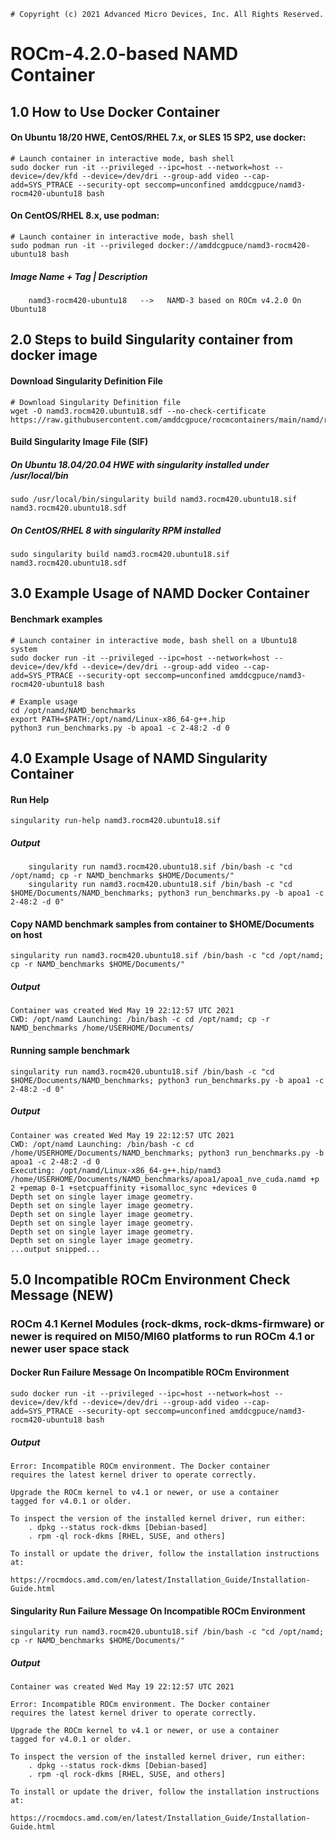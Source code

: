 ```
# Copyright (c) 2021 Advanced Micro Devices, Inc. All Rights Reserved.
```
# ROCm-4.2.0-based NAMD Container

## 1.0 How to Use Docker Container
#### On Ubuntu 18/20 HWE, CentOS/RHEL 7.x, or SLES 15 SP2, use docker:
```
# Launch container in interactive mode, bash shell
sudo docker run -it --privileged --ipc=host --network=host --device=/dev/kfd --device=/dev/dri --group-add video --cap-add=SYS_PTRACE --security-opt seccomp=unconfined amddcgpuce/namd3-rocm420-ubuntu18 bash
```
#### On CentOS/RHEL 8.x, use podman:
```
# Launch container in interactive mode, bash shell
sudo podman run -it --privileged docker://amddcgpuce/namd3-rocm420-ubuntu18 bash
```
##### Image Name + Tag | Description
```
    namd3-rocm420-ubuntu18   -->   NAMD-3 based on ROCm v4.2.0 On Ubuntu18
```

## 2.0 Steps to build Singularity container from docker image
#### Download Singularity Definition File
```
# Download Singularity Definition file
wget -O namd3.rocm420.ubuntu18.sdf --no-check-certificate https://raw.githubusercontent.com/amddcgpuce/rocmcontainers/main/namd/rocm420/ubuntu18/namd3.rocm420.ubuntu18.sdf
```
#### Build Singularity Image File (SIF)
##### On Ubuntu 18.04/20.04 HWE with singularity installed under /usr/local/bin
```
sudo /usr/local/bin/singularity build namd3.rocm420.ubuntu18.sif namd3.rocm420.ubuntu18.sdf
```
##### On CentOS/RHEL 8 with singularity RPM installed
```
sudo singularity build namd3.rocm420.ubuntu18.sif namd3.rocm420.ubuntu18.sdf
```

## 3.0 Example Usage of NAMD Docker Container
#### Benchmark examples
```
# Launch container in interactive mode, bash shell on a Ubuntu18 system
sudo docker run -it --privileged --ipc=host --network=host --device=/dev/kfd --device=/dev/dri --group-add video --cap-add=SYS_PTRACE --security-opt seccomp=unconfined amddcgpuce/namd3-rocm420-ubuntu18 bash

# Example usage
cd /opt/namd/NAMD_benchmarks
export PATH=$PATH:/opt/namd/Linux-x86_64-g++.hip
python3 run_benchmarks.py -b apoa1 -c 2-48:2 -d 0
```

## 4.0 Example Usage of NAMD Singularity Container
#### Run Help
```
singularity run-help namd3.rocm420.ubuntu18.sif
```
##### Output
```
    singularity run namd3.rocm420.ubuntu18.sif /bin/bash -c "cd /opt/namd; cp -r NAMD_benchmarks $HOME/Documents/"
    singularity run namd3.rocm420.ubuntu18.sif /bin/bash -c "cd $HOME/Documents/NAMD_benchmarks; python3 run_benchmarks.py -b apoa1 -c 2-48:2 -d 0"
```
#### Copy NAMD benchmark samples from container to $HOME/Documents on host
```
singularity run namd3.rocm420.ubuntu18.sif /bin/bash -c "cd /opt/namd; cp -r NAMD_benchmarks $HOME/Documents/"
```
##### Output
```
Container was created Wed May 19 22:12:57 UTC 2021
CWD: /opt/namd Launching: /bin/bash -c cd /opt/namd; cp -r NAMD_benchmarks /home/USERHOME/Documents/
```
#### Running sample benchmark
```
singularity run namd3.rocm420.ubuntu18.sif /bin/bash -c "cd $HOME/Documents/NAMD_benchmarks; python3 run_benchmarks.py -b apoa1 -c 2-48:2 -d 0"
```
##### Output
```
Container was created Wed May 19 22:12:57 UTC 2021
CWD: /opt/namd Launching: /bin/bash -c cd /home/USERHOME/Documents/NAMD_benchmarks; python3 run_benchmarks.py -b apoa1 -c 2-48:2 -d 0
Executing: /opt/namd/Linux-x86_64-g++.hip/namd3 /home/USERHOME/Documents/NAMD_benchmarks/apoa1/apoa1_nve_cuda.namd +p 2 +pemap 0-1 +setcpuaffinity +isomalloc_sync +devices 0
Depth set on single layer image geometry.
Depth set on single layer image geometry.
Depth set on single layer image geometry.
Depth set on single layer image geometry.
Depth set on single layer image geometry.
Depth set on single layer image geometry.
...output snipped...
```

## 5.0 Incompatible ROCm Environment Check Message (NEW)
### ROCm 4.1 Kernel Modules (rock-dkms, rock-dkms-firmware) or newer is required on MI50/MI60 platforms to run ROCm 4.1 or newer user space stack 

#### Docker Run Failure Message On Incompatible ROCm Environment
```
sudo docker run -it --privileged --ipc=host --network=host --device=/dev/kfd --device=/dev/dri --group-add video --cap-add=SYS_PTRACE --security-opt seccomp=unconfined amddcgpuce/namd3-rocm420-ubuntu18 bash
```
##### Output
```
Error: Incompatible ROCm environment. The Docker container
requires the latest kernel driver to operate correctly.

Upgrade the ROCm kernel to v4.1 or newer, or use a container
tagged for v4.0.1 or older.

To inspect the version of the installed kernel driver, run either:
    . dpkg --status rock-dkms [Debian-based]
    . rpm -ql rock-dkms [RHEL, SUSE, and others]

To install or update the driver, follow the installation instructions at:
    https://rocmdocs.amd.com/en/latest/Installation_Guide/Installation-Guide.html
```

#### Singularity Run Failure Message On Incompatible ROCm Environment
```
singularity run namd3.rocm420.ubuntu18.sif /bin/bash -c "cd /opt/namd; cp -r NAMD_benchmarks $HOME/Documents/"
```
##### Output
```
Container was created Wed May 19 22:12:57 UTC 2021

Error: Incompatible ROCm environment. The Docker container 
requires the latest kernel driver to operate correctly.

Upgrade the ROCm kernel to v4.1 or newer, or use a container 
tagged for v4.0.1 or older.

To inspect the version of the installed kernel driver, run either:
    . dpkg --status rock-dkms [Debian-based]
    . rpm -ql rock-dkms [RHEL, SUSE, and others]

To install or update the driver, follow the installation instructions at:
    https://rocmdocs.amd.com/en/latest/Installation_Guide/Installation-Guide.html
```
